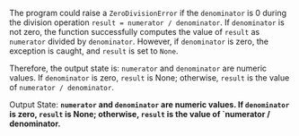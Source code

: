 The program could raise a `ZeroDivisionError` if the `denominator` is 0 during the division operation `result = numerator / denominator`. If `denominator` is not zero, the function successfully computes the value of `result` as `numerator` divided by `denominator`. However, if `denominator` is zero, the exception is caught, and `result` is set to `None`. 

Therefore, the output state is: `numerator` and `denominator` are numeric values. If `denominator` is zero, `result` is None; otherwise, `result` is the value of `numerator / denominator`.

Output State: **`numerator` and `denominator` are numeric values. If `denominator` is zero, `result` is None; otherwise, `result` is the value of `numerator / denominator.**